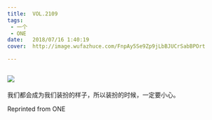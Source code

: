 ```yaml
---
title:	VOL.2109
tags:
 - 一个
 - ONE
date:	2018/07/16 1:40:19
cover:	http://image.wufazhuce.com/FnpAy5Se9Zp9jLbBJUCrSabBPOrt

---
```

![](http://image.wufazhuce.com/FnpAy5Se9Zp9jLbBJUCrSabBPOrt)
---

我们都会成为我们装扮的样子，所以装扮的时候，一定要小心。
 
Reprinted from ONE
